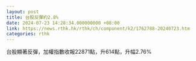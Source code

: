 ```yaml
---
layout: post
title: 台股反彈約2.8%
date: 2024-07-23 14:28:34.000000000 +08:00
link: https://news.rthk.hk/rthk/ch/component/k2/1762788-20240723.htm
categories: rthk
---
```


台股顯著反彈，加權指數收報22871點，升614點，升幅2.76%
